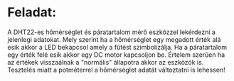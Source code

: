 # Feladat:

A DHT22-es hőmérséglet és páratartalom mérő eszközzel lekérdezni a jelenlegi adatokat. Mely szerint ha a hőmérséglet egy megadott érték alá esik akkor a LED bekapcsol amely a fűtést szimbolizálja. Ha a páratartalom egy érték felé esik akkor egy DC motor kapcsoljon be. Értelem szerűen ha az értékek visszaálnak a "normális" állapotra akkor az eszközök is. Tesztelés miatt a potméterrel a hőmérséglet adatát változtatni is lehessen!
